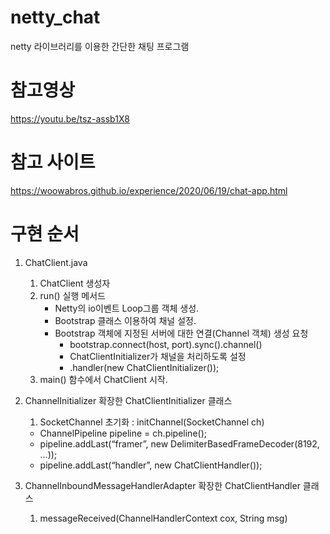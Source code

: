 # netty_chat
netty 라이브러리를 이용한 간단한 채팅 프로그램

# 참고영상
https://youtu.be/tsz-assb1X8

# 참고 사이트
https://woowabros.github.io/experience/2020/06/19/chat-app.html


# 구현 순서

1. ChatClient.java
    1. ChatClient 생성자
    2. run() 실행 메서드
        - Netty의 io이벤트 Loop그룹 객체 생성.
        - Bootstrap 클래스 이용하여 채널 설정.
        - Bootstrap 객체에 지정된 서버에 대한 연결(Channel 객체) 생성 요청
            - bootstrap.connect(host, port).sync().channel()
            - ChatClientInitializer가 채널을 처리하도록 설정
            - .handler(new ChatClientInitializer());
	3. main() 함수에서 ChatClient 시작.

2. ChannelInitializer<SocketChannel> 확장한 ChatClientInitializer 클래스
    1. SocketChannel 초기화 : initChannel(SocketChannel ch)
      - ChannelPipeline pipeline = ch.pipeline();
      - pipeline.addLast(“framer”, new DelimiterBasedFrameDecoder(8192, …));
      - pipeline.addLast(“handler”, new ChatClientHandler());

3. ChannelInboundMessageHandlerAdapter 확장한 ChatClientHandler 클래스
    1. messageReceived(ChannelHandlerContext cox, String msg)


